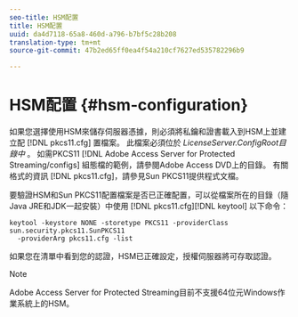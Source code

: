 ```yaml
---
seo-title: HSM配置
title: HSM配置
uuid: da4d7118-65a8-460d-a796-b7bf5c28b208
translation-type: tm+mt
source-git-commit: 47b2ed65ff0ea4f54a210cf7627ed535782296b9

---
```



# HSM配置 {#hsm-configuration}

如果您選擇使用HSM來儲存伺服器憑據，則必須將私鑰和證書載入到HSM上並建立配 [!DNL pkcs11.cfg] 置檔案。 此檔案必須位於 *LicenseServer.ConfigRoot目錄中* 。 如需PKCS11 [!DNL Adobe Access Server for Protected Streaming/configs] 組態檔的範例，請參閱Adobe Access DVD上的目錄。 有關格式的資訊 [!DNL pkcs11.cfg]，請參見Sun PKCS11提供程式文檔。

要驗證HSM和Sun PKCS11配置檔案是否已正確配置，可以從檔案所在的目錄（隨Java JRE和JDK一起安裝）中使用 [!DNL pkcs11.cfg][!DNL keytool] 以下命令：

```
keytool -keystore NONE -storetype PKCS11 -providerClass sun.security.pkcs11.SunPKCS11 
  -providerArg pkcs11.cfg -list
```

如果您在清單中看到您的認證，HSM已正確設定，授權伺服器將可存取認證。

> [!NOTE]
> Adobe Access Server for Protected Streaming目前不支援64位元Windows作業系統上的HSM。

